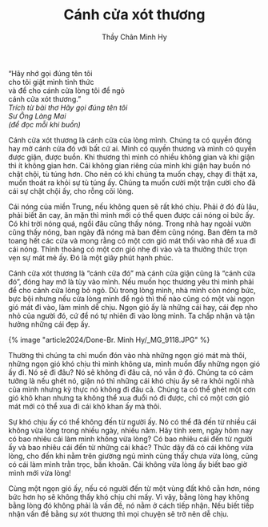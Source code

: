 ﻿---
title: Cánh cửa xót thương
author: Thầy Chân Minh Hy
---

<div class="verse"><p>“Hãy nhớ gọi đúng tên tôi<br/>
cho tôi giật mình tỉnh thức<br/>
và để cho cánh cửa lòng tôi để ngỏ<br/>
cánh cửa xót thương.”<br/><cite>Trích từ bài thơ <i>Hãy gọi đúng tên tôi</i><br/>Sư Ông Làng Mai<br/>(để đọc mỗi khi buồn)</cite></p></div>

Cánh cửa xót thương là cánh cửa của lòng mình. Chúng ta có quyền đóng hay mở cánh cửa đó với bất cứ ai. Mình có quyền thương và mình có quyền được giận, được buồn. Khi thương thì mình có nhiều không gian và khi giận thì ít không gian hơn. Cái không gian riêng của mình khi giận hay buồn nó chật chội, tù túng hơn. Cho nên có khi chúng ta muốn chạy, chạy đi thật xa, muốn thoát ra khỏi sự tù túng ấy. Chúng ta muốn cười một trận cười cho đã cái sự chật chội ấy, cho rỗng cõi lòng.

Cái nóng của miền Trung, nếu không quen sẽ rất khó chịu. Phải ở đó đủ lâu, phải biết ăn cay, ăn mặn thì mình mới có thể quen được cái nóng oi bức ấy. Có khi trời nóng quá, ngồi đâu cũng thấy nóng. Trong nhà hay ngoài vườn cũng thấy nóng, ban ngày đã nóng mà ban đêm cũng nóng. Ban đêm ta mở toang hết các cửa và mong rằng có một cơn gió mát thổi vào nhà để xua đi cái nóng. Thỉnh thoảng có một cơn gió nhẹ đi vào và ta thưởng thức trọn vẹn sự mát mẻ ấy. Đó là một giây phút hạnh phúc. 

Cánh cửa xót thương là “cánh cửa đó” mà cánh cửa giận cũng là “cánh cửa đó”, đóng hay mở là tùy vào mình. Nếu muốn học thương yêu thì mình phải để cho cánh cửa lòng bỏ ngỏ. Dù trong lòng mình, nhà mình còn nóng bức, bực bội nhưng nếu cửa lòng mình để ngỏ thì thế nào cũng có một vài ngọn gió mát đi vào, làm mình dễ chịu. Ngọn gió ấy là những cái hay, cái đẹp nho nhỏ của người đó, cứ để nó tự nhiên đi vào lòng mình. Ta chấp nhận và tận hưởng những cái đẹp ấy. 

{% image "article2024/Done-Br. Minh Hy/_MG_9118.JPG" %}

Thường thì chúng ta chỉ muốn đón vào nhà những ngọn gió mát mà thôi, những ngọn gió khó chịu thì mình không ưa, mình muốn đẩy những ngọn gió ấy đi. Nó sẽ đi đâu? Nó sẽ không đi đâu cả, nó vẫn ở đó. Chúng ta có cảm tưởng là nếu ghét nó, giận nó thì những cái khó chịu ấy sẽ ra khỏi ngôi nhà của mình nhưng kỳ thực nó không đi đâu cả. Chúng ta có thể ghét một cơn gió khô khan nhưng ta không thể xua đuổi nó đi được, chỉ có một cơn gió mát mới có thể xua đi cái khô khan ấy mà thôi. 

Sự khó chịu ấy có thể không đến từ người ấy. Nó có thể đã đến từ nhiều cái không vừa lòng trong nhiều ngày, nhiều năm. Hãy tính xem, ngày hôm nay có bao nhiêu cái làm mình không vừa lòng? Có bao nhiêu cái đến từ người ấy và bao nhiêu cái đến từ những cái khác? Thức dậy đã có cái không vừa lòng, cho đến khi nằm trên giường ngủ mình cũng thấy chưa vừa lòng, cũng có cái làm mình trằn trọc, băn khoăn. Cái không vừa lòng ấy biết bao giờ mình mới vừa lòng! 

Cùng một ngọn gió ấy, nếu có người đến từ một vùng đất khô cằn hơn, nóng bức hơn họ sẽ không thấy khó chịu chi mấy. Vì vậy, bằng lòng hay không bằng lòng đó không phải là vấn đề, nó nằm ở cách tiếp nhận. Nếu biết tiếp nhận vấn đề bằng sự xót thương thì mọi chuyện sẽ trở nên dễ chịu. 
